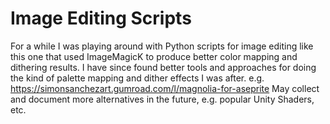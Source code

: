 # Image Editing Scripts
For a while I was playing around with Python scripts for image editing like this one that used ImageMagicK to produce better color mapping and dithering results.
I have since found better tools and approaches for doing the kind of palette mapping and dither effects I was after.
e.g. https://simonsanchezart.gumroad.com/l/magnolia-for-aseprite
May collect and document more alternatives in the future, e.g. popular Unity Shaders, etc.
